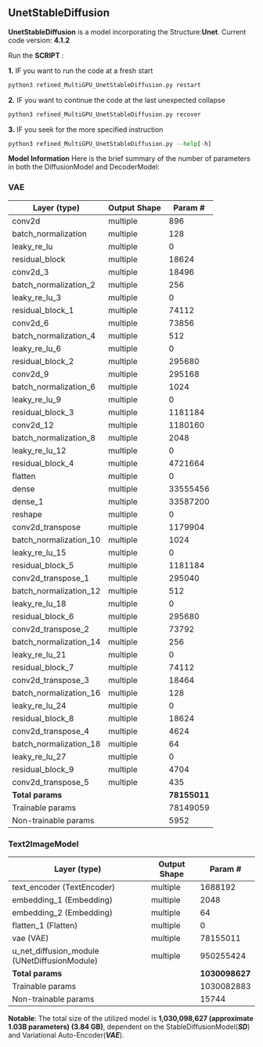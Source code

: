 ## UnetStableDiffusion

**UnetStableDiffusion** is a model incorporating the Structure:**Unet**. Current  code version: **4.1.2**

Run the **SCRIPT** : 

**1.**
IF you want to run the code at a fresh start
```python
python3 refined_MultiGPU_UnetStableDiffusion.py restart
```
**2.**
IF you want to continue the code at the last unexpected collapse
```python
python3 refined_MultiGPU_UnetStableDiffusion.py recover
```
**3.** 
IF you seek for the more specified instruction
```python
python3 refined_MultiGPU_UnetStableDiffusion.py --help[-h]
```

**Model Information**
Here is the brief summary of the number of parameters in both the DiffusionModel and DecoderModel:

### VAE

| Layer (type)               | Output Shape | Param #     |
|----------------------------|--------------|-------------|
| conv2d                     | multiple      | 896         |
| batch_normalization        | multiple      | 128         |
| leaky_re_lu                | multiple      | 0           |
| residual_block             | multiple      | 18624       |
| conv2d_3                   | multiple      | 18496       |
| batch_normalization_2      | multiple      | 256         |
| leaky_re_lu_3              | multiple      | 0           |
| residual_block_1           | multiple      | 74112       |
| conv2d_6                   | multiple      | 73856       |
| batch_normalization_4      | multiple      | 512         |
| leaky_re_lu_6              | multiple      | 0           |
| residual_block_2           | multiple      | 295680      |
| conv2d_9                   | multiple      | 295168      |
| batch_normalization_6      | multiple      | 1024        |
| leaky_re_lu_9              | multiple      | 0           |
| residual_block_3           | multiple      | 1181184     |
| conv2d_12                  | multiple      | 1180160     |
| batch_normalization_8      | multiple      | 2048        |
| leaky_re_lu_12             | multiple      | 0           |
| residual_block_4           | multiple      | 4721664     |
| flatten                    | multiple      | 0           |
| dense                      | multiple      | 33555456    |
| dense_1                    | multiple      | 33587200    |
| reshape                    | multiple      | 0           |
| conv2d_transpose           | multiple      | 1179904     |
| batch_normalization_10     | multiple      | 1024        |
| leaky_re_lu_15             | multiple      | 0           |
| residual_block_5           | multiple      | 1181184     |
| conv2d_transpose_1         | multiple      | 295040      |
| batch_normalization_12     | multiple      | 512         |
| leaky_re_lu_18             | multiple      | 0           |
| residual_block_6           | multiple      | 295680      |
| conv2d_transpose_2         | multiple      | 73792       |
| batch_normalization_14     | multiple      | 256         |
| leaky_re_lu_21             | multiple      | 0           |
| residual_block_7           | multiple      | 74112       |
| conv2d_transpose_3         | multiple      | 18464       |
| batch_normalization_16     | multiple      | 128         |
| leaky_re_lu_24             | multiple      | 0           |
| residual_block_8           | multiple      | 18624       |
| conv2d_transpose_4         | multiple      | 4624        |
| batch_normalization_18     | multiple      | 64          |
| leaky_re_lu_27             | multiple      | 0           |
| residual_block_9           | multiple      | 4704        |
| conv2d_transpose_5         | multiple      | 435         |
| **Total params**           |              | **78155011**|
| Trainable params           |              | 78149059    |
| Non-trainable params       |              | 5952        |


### Text2ImageModel

| Layer (type)                | Output Shape | Param #     |
|-----------------------------|--------------|-------------|
| text_encoder (TextEncoder) | multiple      | 1688192     |
| embedding_1 (Embedding)    | multiple      | 2048        |
| embedding_2 (Embedding)    | multiple      | 64          |
| flatten_1 (Flatten)        | multiple      | 0           |
| vae (VAE)                   | multiple      | 78155011    |
| u_net_diffusion_module (UNetDiffusionModule) | multiple | 950255424   |
| **Total params**           |              | **1030098627** |
| Trainable params           |              | 1030082883   |
| Non-trainable params       |              | 15744        |


**Notable**: The total size of the utilized model is **1,030,098,627 (approximate 1.03B parameters) (3.84 GB)**, dependent on the StableDiffusionModel(***SD***) and Variational Auto-Encoder(***VAE***).
